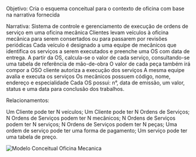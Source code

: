 
Objetivo:
Cria o esquema conceitual para o contexto de oficina com base na narrativa fornecida

Narrativa:
Sistema de controle e gerenciamento de execução de ordens de serviço em uma oficina mecânica
Clientes levam veículos à oficina mecânica para serem consertados ou para passarem por revisões  periódicas
Cada veículo é designado a uma equipe de mecânicos que identifica os serviços a serem executados e preenche uma OS com data de entrega.
A partir da OS, calcula-se o valor de cada serviço, consultando-se uma tabela de referência de mão-de-obra
O valor de cada peça também irá compor a OSO cliente autoriza a execução dos serviços
A mesma equipe avalia e executa os serviços
Os mecânicos possuem código, nome, endereço e especialidade
Cada OS possui: n°, data de emissão, um valor, status e uma data para conclusão dos trabalhos.

Relacionamentos:

Um Cliente pode ter N veículos;
Um Cliente pode ter N Ordens de Serviços;
N Ordens de Serviços podem ter N mecânicos;
N Ordens de Serviços podem ter N serviços;
N Ordens de Serviços podem ter N peças;
Uma ordem de serviço pode ter uma forma de pagamento;
Um serviço pode ter uma tabela de preço.

<img href="" alt="Modelo Conceitual Oficina Mecanica">
